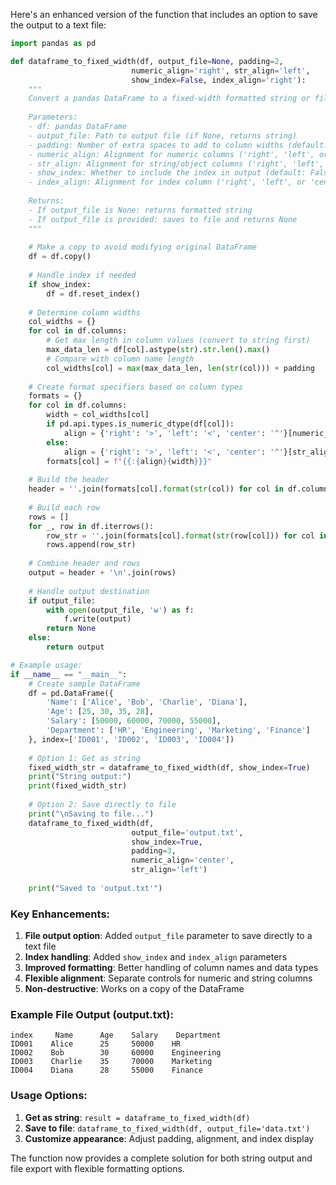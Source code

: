 Here's an enhanced version of the function that includes an option to save the output to a text file:

```python
import pandas as pd

def dataframe_to_fixed_width(df, output_file=None, padding=2, 
                           numeric_align='right', str_align='left',
                           show_index=False, index_align='right'):
    """
    Convert a pandas DataFrame to a fixed-width formatted string or file.
    
    Parameters:
    - df: pandas DataFrame
    - output_file: Path to output file (if None, returns string)
    - padding: Number of extra spaces to add to column widths (default: 2)
    - numeric_align: Alignment for numeric columns ('right', 'left', or 'center')
    - str_align: Alignment for string/object columns ('right', 'left', or 'center')
    - show_index: Whether to include the index in output (default: False)
    - index_align: Alignment for index column ('right', 'left', or 'center')
    
    Returns:
    - If output_file is None: returns formatted string
    - If output_file is provided: saves to file and returns None
    """
    
    # Make a copy to avoid modifying original DataFrame
    df = df.copy()
    
    # Handle index if needed
    if show_index:
        df = df.reset_index()
    
    # Determine column widths
    col_widths = {}
    for col in df.columns:
        # Get max length in column values (convert to string first)
        max_data_len = df[col].astype(str).str.len().max()
        # Compare with column name length
        col_widths[col] = max(max_data_len, len(str(col))) + padding
    
    # Create format specifiers based on column types
    formats = {}
    for col in df.columns:
        width = col_widths[col]
        if pd.api.types.is_numeric_dtype(df[col]):
            align = {'right': '>', 'left': '<', 'center': '^'}[numeric_align]
        else:
            align = {'right': '>', 'left': '<', 'center': '^'}[str_align]
        formats[col] = f"{{:{align}{width}}}"
    
    # Build the header
    header = ''.join(formats[col].format(str(col)) for col in df.columns) + '\n'
    
    # Build each row
    rows = []
    for _, row in df.iterrows():
        row_str = ''.join(formats[col].format(str(row[col])) for col in df.columns)
        rows.append(row_str)
    
    # Combine header and rows
    output = header + '\n'.join(rows)
    
    # Handle output destination
    if output_file:
        with open(output_file, 'w') as f:
            f.write(output)
        return None
    else:
        return output

# Example usage:
if __name__ == "__main__":
    # Create sample DataFrame
    df = pd.DataFrame({
        'Name': ['Alice', 'Bob', 'Charlie', 'Diana'],
        'Age': [25, 30, 35, 28],
        'Salary': [50000, 60000, 70000, 55000],
        'Department': ['HR', 'Engineering', 'Marketing', 'Finance']
    }, index=['ID001', 'ID002', 'ID003', 'ID004'])
    
    # Option 1: Get as string
    fixed_width_str = dataframe_to_fixed_width(df, show_index=True)
    print("String output:")
    print(fixed_width_str)
    
    # Option 2: Save directly to file
    print("\nSaving to file...")
    dataframe_to_fixed_width(df, 
                           output_file='output.txt', 
                           show_index=True,
                           padding=3,
                           numeric_align='center',
                           str_align='left')
    
    print("Saved to 'output.txt'")
```

### Key Enhancements:
1. **File output option**: Added `output_file` parameter to save directly to a text file
2. **Index handling**: Added `show_index` and `index_align` parameters
3. **Improved formatting**: Better handling of column names and data types
4. **Flexible alignment**: Separate controls for numeric and string columns
5. **Non-destructive**: Works on a copy of the DataFrame

### Example File Output (output.txt):
```
index     Name      Age    Salary    Department  
ID001    Alice      25     50000    HR          
ID002    Bob        30     60000    Engineering 
ID003    Charlie    35     70000    Marketing   
ID004    Diana      28     55000    Finance     
```

### Usage Options:
1. **Get as string**: `result = dataframe_to_fixed_width(df)`
2. **Save to file**: `dataframe_to_fixed_width(df, output_file='data.txt')`
3. **Customize appearance**: Adjust padding, alignment, and index display

The function now provides a complete solution for both string output and file export with flexible formatting options.
